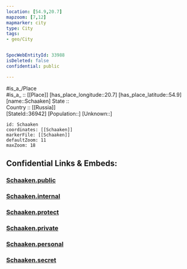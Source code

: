 ```yaml
---
location: [54.9,20.7] 
mapzoom: [7,12] 
mapmarker: city 
type: City
tags:
- geo/City


SpocWebEntityId: 33988
isDeleted: false
confidential: public

---
```

#is_a_/Place  
#is_a_ :: [[Place]] 
[has_place_longitude::20.7] 
[has_place_latitude::54.9] 
[name::Schaaken] 
State ::  
Country :: [[Russia]]  
[StateId::36942] 
[Population::] 
[Unknown::] 


```leaflet
id: Schaaken
coordinates: [[Schaaken]] 
markerFile: [[Schaaken]] 
defaultZoom: 11 
maxZoom: 18
```


## Confidential Links & Embeds: 

### [Schaaken.public](/_public/\Earth\Continent\Europe\Europe~East\Russia\Russia~NorthWest\Kaliningrad~Oblast\CitySchaaken.public.md) 

### [Schaaken.internal](/_internal/\Earth\Continent\Europe\Europe~East\Russia\Russia~NorthWest\Kaliningrad~Oblast\CitySchaaken.internal.md) 

### [Schaaken.protect](/_protect/\Earth\Continent\Europe\Europe~East\Russia\Russia~NorthWest\Kaliningrad~Oblast\CitySchaaken.protect.md) 

### [Schaaken.private](/_private/\Earth\Continent\Europe\Europe~East\Russia\Russia~NorthWest\Kaliningrad~Oblast\CitySchaaken.private.md) 

### [Schaaken.personal](/_personal/\Earth\Continent\Europe\Europe~East\Russia\Russia~NorthWest\Kaliningrad~Oblast\CitySchaaken.personal.md) 

### [Schaaken.secret](/_secret/\Earth\Continent\Europe\Europe~East\Russia\Russia~NorthWest\Kaliningrad~Oblast\CitySchaaken.secret.md)

